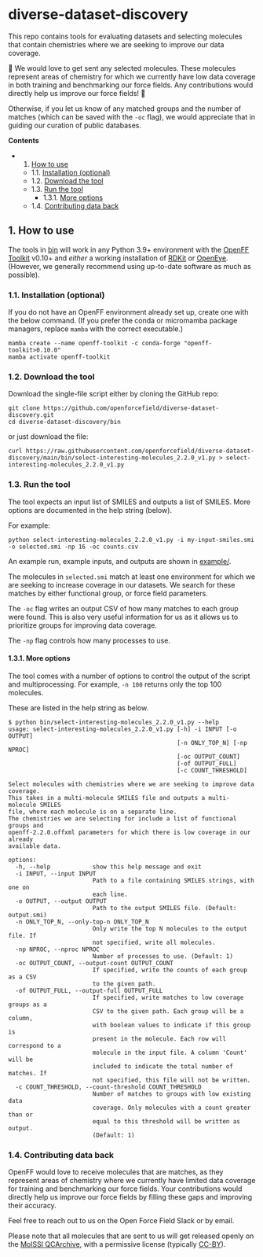 # diverse-dataset-discovery

This repo contains tools for evaluating datasets and selecting molecules that contain chemistries
where we are seeking to improve our data coverage.

:rocket: We would love to get sent any selected molecules. These molecules represent areas of chemistry for which we currently have low data coverage in both training and benchmarking our force fields. Any contributions would directly help us improve our force fields! :rocket:

Otherwise, if you let us know of any matched groups and the number of matches
(which can be saved with the `-oc` flag), we would appreciate that in guiding our
curation of public databases.

**Contents**

<!-- vscode-markdown-toc -->
* 1. [How to use](#Howtouse)
	* 1.1. [Installation (optional)](#Installationoptional)
	* 1.2. [Download the tool](#Downloadthetool)
	* 1.3. [Run the tool](#Runthetool)
		* 1.3.1. [ More options](#Moreoptions)
	* 1.4. [Contributing data back](#Contributingdataback)

<!-- vscode-markdown-toc-config
	numbering=true
	autoSave=true
	/vscode-markdown-toc-config -->
<!-- /vscode-markdown-toc -->

##  1. <a name='Howtouse'></a>How to use

The tools in [bin](bin/) will work in any Python 3.9+ environment with the [OpenFF Toolkit](https://docs.openforcefield.org/projects/toolkit/en/stable/) v0.10+ and *either* a working installation of [RDKit](https://www.rdkit.org/) or [OpenEye](https://www.eyesopen.com/). (However, we generally
recommend using up-to-date software as much as possible).

###  1.1. <a name='Installationoptional'></a>Installation (optional)

If you do not have an OpenFF environment already set up, create one with the below command. (If you prefer the conda or micromamba package managers, replace `mamba` with the correct executable.)

```
mamba create --name openff-toolkit -c conda-forge "openff-toolkit>0.10.0"
mamba activate openff-toolkit
```

###  1.2. <a name='Downloadthetool'></a>Download the tool

Download the single-file script either by cloning the GitHub repo:

```
git clone https://github.com/openforcefield/diverse-dataset-discovery.git
cd diverse-dataset-discovery/bin
```

or just download the file:

```
curl https://raw.githubusercontent.com/openforcefield/diverse-dataset-discovery/main/bin/select-interesting-molecules_2.2.0_v1.py > select-interesting-molecules_2.2.0_v1.py
```

###  1.3. <a name='Runthetool'></a>Run the tool

The tool expects an input list of SMILES and outputs a list of SMILES. More options are documented in the help string (below).


For example:
```
python select-interesting-molecules_2.2.0_v1.py -i my-input-smiles.smi -o selected.smi -np 16 -oc counts.csv
```

An example run, example inputs, and outputs are shown in [example/](example/).

The molecules in `selected.smi` match at least one environment for which we are
seeking to increase coverage in our datasets. We search for these matches by either functional group, or force field parameters.

The `-oc` flag writes an output CSV of how many matches to each group were found.
This is also very useful information for us as it allows us to prioritize groups
for improving data coverage.

The `-np` flag controls how many processes to use.


####  1.3.1. <a name='Moreoptions'></a> More options

The tool comes with a number of options to control the output of the script and multiprocessing. For example, `-n 100` returns only the top 100 molecules.

These are listed in the help string as below.

```
$ python bin/select-interesting-molecules_2.2.0_v1.py --help
usage: select-interesting-molecules_2.2.0_v1.py [-h] -i INPUT [-o OUTPUT]
                                                [-n ONLY_TOP_N] [-np NPROC]
                                                [-oc OUTPUT_COUNT]
                                                [-of OUTPUT_FULL]
                                                [-c COUNT_THRESHOLD]

Select molecules with chemistries where we are seeking to improve data coverage.
This takes in a multi-molecule SMILES file and outputs a multi-molecule SMILES
file, where each molecule is on a separate line.
The chemistries we are selecting for include a list of functional groups and
openff-2.2.0.offxml parameters for which there is low coverage in our already
available data.

options:
  -h, --help            show this help message and exit
  -i INPUT, --input INPUT
                        Path to a file containing SMILES strings, with one on
                        each line.
  -o OUTPUT, --output OUTPUT
                        Path to the output SMILES file. (Default: output.smi)
  -n ONLY_TOP_N, --only-top-n ONLY_TOP_N
                        Only write the top N molecules to the output file. If
                        not specified, write all molecules.
  -np NPROC, --nproc NPROC
                        Number of processes to use. (Default: 1)
  -oc OUTPUT_COUNT, --output-count OUTPUT_COUNT
                        If specified, write the counts of each group as a CSV
                        to the given path.
  -of OUTPUT_FULL, --output-full OUTPUT_FULL
                        If specified, write matches to low coverage groups as a
                        CSV to the given path. Each group will be a column,
                        with boolean values to indicate if this group is
                        present in the molecule. Each row will correspond to a
                        molecule in the input file. A column 'Count' will be
                        included to indicate the total number of matches. If
                        not specified, this file will not be written.
  -c COUNT_THRESHOLD, --count-threshold COUNT_THRESHOLD
                        Number of matches to groups with low existing data
                        coverage. Only molecules with a count greater than or
                        equal to this threshold will be written as output.
                        (Default: 1)
```

###  1.4. <a name='Contributingdataback'></a>Contributing data back

OpenFF would love to receive molecules that are matches, as they represent areas of chemistry where we currently have limited data coverage for training and benchmarking our force fields. Your contributions would directly help us improve our force fields by filling these gaps and improving their accuracy. 

Feel free to reach out to us on the Open Force Field Slack or by email.

Please note that all molecules that are sent to us will get released openly on the [MolSSI QCArchive](https://qcarchive.molssi.org/),
with a permissive license (typically [CC-BY](https://creativecommons.org/licenses/by/4.0/deed.en)).